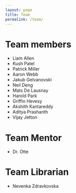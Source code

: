 ```yaml
---
layout: page
title: Team
permalink: /team/
---
```


# Team members
- Liam Allen
- Kush Patel
- Patrick Miller
- Aaron Webb
- Jakub Gelvanovski
- Neil Deng
- Mats De Lausnay
- Harold Park
- Griffin Hevesy
- Akshith Kantareddy
- Aditya Prashanth
- Vijay Jetton

# Team Mentor
- Dr. Otte

# Team Librarian
- Nevenka Zdravkovska
